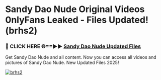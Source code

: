 # Sandy Dao Nude Original Videos 0nlyFans Leaked - Files Updated! (brhs2)

<h3>🔴 CLICK HERE 🌐==►► <a href="https://tinyurl.com/5h6xmrr3" rel="nofollow">Sandy Dao Nude Updated Files</a></h3>

Get Sandy Dao Nude and all content. Now you can access all videos and pictures of Sandy Dao Nude. New Updated Files 2025!

[![brhs2](https://i.imgur.com/KVD873Z.gif)](https://tinyurl.com/5h6xmrr3)
